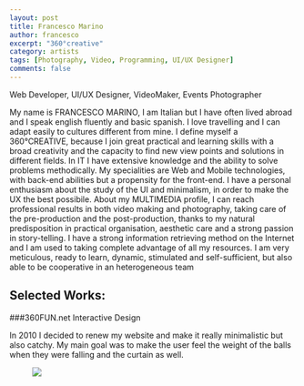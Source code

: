 ```yaml
---
layout: post
title: Francesco Marino
author: francesco
excerpt: "360°creative"
category: artists
tags: [Photography, Video, Programming, UI/UX Designer]
comments: false
---
```


Web Developer, UI/UX Designer, VideoMaker, Events Photographer

My name is FRANCESCO MARINO, I am Italian but I have often lived abroad and I
speak english fluently and basic spanish. I love travelling and I can adapt easily to
cultures different from mine. I define myself a 360°CREATIVE, because I join great
practical and learning skills with a broad creativity and the capacity to find new
view points and solutions in different fields.
In IT I have extensive knowledge and the ability to solve problems methodically. My
specialities are Web and Mobile technologies, with back-end abilities but a propensity
for the front-end. I have a personal enthusiasm about the study of the UI and
minimalism, in order to make the UX the best possibile.
About my MULTIMEDIA profile, I can reach professional results in both video making
and photography, taking care of the pre-production and the post-production,
thanks to my natural predisposition in practical organisation, aesthetic care and a
strong passion in story-telling.
I have a strong information retrieving method on the Internet and I am used to taking
complete advantage of all my resources. I am very meticulous, ready to learn,
dynamic, stimulated and self-sufficient, but also able to be cooperative in an
heterogeneous team

## Selected Works: 

###360FUN.net Interactive Design

In 2010 I decided to renew my website and make it really minimalistic but also catchy. My main goal was to make the user feel the weight of the balls when they were falling and the curtain as well. 
<figure class="third">
	<a href="https://www.behance.net/gallery/21548811/360FUNnet-2010-WEBSITE"><img src="https://m1.behance.net/rendition/modules/144888299/disp/02e788c18644d9f67dd1db744e05ba3b.gif"></a>
</figure>

